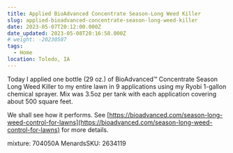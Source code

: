 ```yaml
---
title: Applied BioAdvanced Concentrate Season-Long Weed Killer
slug: applied-bioadvanced-concentrate-season-long-weed-killer
date: 2023-05-07T20:12:00.000Z
date_updated: 2023-05-08T20:16:58.000Z
# weight: -20230507
tags:
  - Home
location: Toledo, IA
---
```


Today I applied one bottle (29 oz.) of  BioAdvanced™ Concentrate Season Long Weed Killer to my entire lawn in 9 applications using my Ryobi 1-gallon chemical sprayer.  Mix was 3.5oz per tank with each application covering about 500 square feet.

We shall see how it performs.  See [https://bioadvanced.com/season-long-weed-control-for-lawns](https://bioadvanced.com/season-long-weed-control-for-lawns) for more details.

mixture: 704050A
MenardsSKU: 2634119


